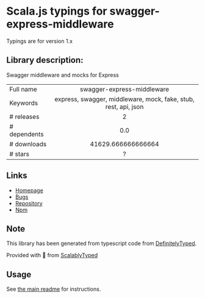 
# Scala.js typings for swagger-express-middleware

Typings are for version 1.x

## Library description:
Swagger middleware and mocks for Express

|                    |                 |
| ------------------ | :-------------: |
| Full name          | swagger-express-middleware |
| Keywords           | express, swagger, middleware, mock, fake, stub, rest, api, json |
| # releases         | 2 |
| # dependents       | 0.0 |
| # downloads        | 41629.666666666664 |
| # stars            | ? |

## Links
- [Homepage](https://apitools.dev/swagger-express-middleware/)
- [Bugs](https://github.com/APIDevTools/swagger-express-middleware/issues)
- [Repository](https://github.com/APIDevTools/swagger-express-middleware)
- [Npm](https://www.npmjs.com/package/swagger-express-middleware)
    


## Note
This library has been generated from typescript code from [DefinitelyTyped](https://definitelytyped.org).

Provided with :purple_heart: from [ScalablyTyped](https://github.com/oyvindberg/ScalablyTyped)

## Usage
See [the main readme](../../readme.md) for instructions.



